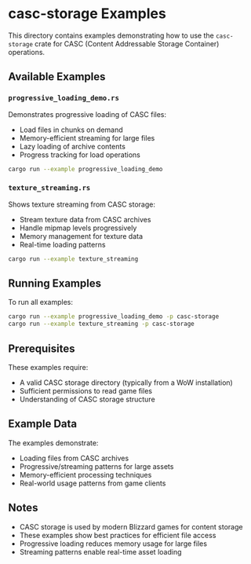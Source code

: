 # casc-storage Examples

This directory contains examples demonstrating how to use the `casc-storage` crate for CASC (Content Addressable Storage Container) operations.

## Available Examples

### `progressive_loading_demo.rs`

Demonstrates progressive loading of CASC files:

- Load files in chunks on demand
- Memory-efficient streaming for large files
- Lazy loading of archive contents
- Progress tracking for load operations

```bash
cargo run --example progressive_loading_demo
```

### `texture_streaming.rs`

Shows texture streaming from CASC storage:

- Stream texture data from CASC archives
- Handle mipmap levels progressively
- Memory management for texture data
- Real-time loading patterns

```bash
cargo run --example texture_streaming
```

## Running Examples

To run all examples:

```bash
cargo run --example progressive_loading_demo -p casc-storage
cargo run --example texture_streaming -p casc-storage
```

## Prerequisites

These examples require:

- A valid CASC storage directory (typically from a WoW installation)
- Sufficient permissions to read game files
- Understanding of CASC storage structure

## Example Data

The examples demonstrate:

- Loading files from CASC archives
- Progressive/streaming patterns for large assets
- Memory-efficient processing techniques
- Real-world usage patterns from game clients

## Notes

- CASC storage is used by modern Blizzard games for content storage
- These examples show best practices for efficient file access
- Progressive loading reduces memory usage for large files
- Streaming patterns enable real-time asset loading
